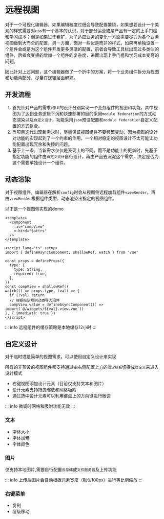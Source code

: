 # 远程视图

对于一个可视化编辑器，如果编辑粒度过细会导致配置繁琐，如果想要设计一个美观的样式需要对css有一个基本的认识，对于部分运营或是产品有一定的上手门槛和学习成本；但是如果过于粗犷，为了适应业务的变化一方面需要尽力为各个业务视图做到大而全的配置，另一方面，面对一些似是而非的样式，如果再单独设置一个组件会或是为这个组件开发更多灵活的配置，前者会导致工具栏出现过多类似的组件，后者会变相的增加一个组件的复杂度，进而出现上手门槛和学习成本变高的问题。

因此针对上述问题，这个编辑器做了一个折中的方案，将一个业务组件拆分为视图和功能两部分，尽量在逻辑层面解耦。

## 开发流程
1. 首先针对产品的需求和UI的设计分别实现一个业务组件的视图和功能，其中视图为了达到业务逻辑下沉和快速部署的目的采用`module federation`的方式动态渲染以及`自定义设计`，功能采用`json`预设配置和`module federation`自定义配置的方式组合。
2. 当项目迭代出现新需求时，尽量保证视图组件不要频繁变动，因为视图的设计对功能的实现起到了一个约束的作用，一个相对稳定的视图设计不太可能让功能配置出现冗余和失控的问题。
3. 基于上一条，当新需求仅仅是表现上的不同，而不是功能上的更新时，先基于指定功能的组件由`自定义设计`自行设计，再由产品去沉淀这个需求，决定是否为这个需要单独设计一个组件。

## 动态渲染

对于视图组件，编辑器在解析`config`时会从视图侧远程加载组件`viewRender`，再由`viewRender`根据组件类型，动态渲染出指定的视图组件。

以下是一个视图侧实现的demo
```vue
<template>
  <component
    :is="compView"
    v-bind="$attrs"
  />
</template>

<script lang="ts" setup>
import { defineAsyncComponent, shallowRef, watch } from 'vue'

const props = defineProps({
  type: {
    type: String,
    required: true,
  },
})
const compView = shallowRef()
watch(() => props.type, (val) => {
  if (!val) return
  // 根据指定规则动态导入组件
  compView.value = defineAsyncComponent(() => import(`@/widgets/${val}.view.vue`))
}, { immediate: true })
</script>
```

::: info
远程组件的缓存策略是本地缓存12小时
:::

## 自定义设计

对于临时或是简单的视图需求，可以使用自定义设计来实现

所有的非预设的视图组件都支持通过由右侧配置上方的`固定模板`切换成`自定义`来进入设计模式

- 右键视图添加设计元素（目前仅支持文本和图片）
- 设计元素支持拖曳缩放和网格吸附
- 通过选中设计元素可以利用键盘上的方向键进行微调

::: info
微调时网格和吸附功能无效
:::

### 文本

- 字体大小
- 字体加粗
- 字体颜色

### 图片

仅支持本地图片,需要自行配置`云存储`或`文件服务器`及上传功能

::: info
上传后图片会自动根据元素宽度（默认100px）进行等比例缩放
:::

### 右键菜单

- 复制
- 层级移动
